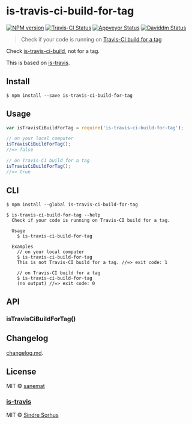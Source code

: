 # is-travis-ci-build-for-tag

[![NPM version][npm-image]][npm-url] [![Travis-CI Status][travis-image]][travis-url] [![Appveyor Status][appveyor-image]][appveyor-url] [![Daviddm Status][daviddm-image]][daviddm-url]

> Check if your code is running on [Travis-CI build for a tag](http://docs.travis-ci.com/user/environment-variables/#Default-Environment-Variables)

Check [is-travis-ci-build](https://github.com/pandawing/node-is-travis-ci-build), not for a tag.

This is based on [is-travis](https://github.com/sindresorhus/is-travis).


## Install

```
$ npm install --save is-travis-ci-build-for-tag
```


## Usage

```js
var isTravisCiBuildForTag = require('is-travis-ci-build-for-tag');

// on your local computer
isTravisCiBuildForTag();
//=> false

// on Travis-CI build for a tag
isTravisCiBuildForTag();
//=> true
```



## CLI

```
$ npm install --global is-travis-ci-build-for-tag
```
```
$ is-travis-ci-build-for-tag --help
  Check if your code is running on Travis-CI build for a tag.

  Usage
    $ is-travis-ci-build-for-tag

  Examples
    // on your local computer
    $ is-travis-ci-build-for-tag
    This is not Travis-CI build for a tag. //=> exit code: 1

    // on Travis-CI build for a tag
    $ is-travis-ci-build-for-tag
    (no output) //=> exit code: 0
```



## API

### isTravisCiBuildForTag()


## Changelog

[changelog.md](./changelog.md).


## License

MIT © [sanemat](http://sane.jp)

### [is-travis](https://github.com/sindresorhus/is-travis)

MIT © [Sindre Sorhus](http://sindresorhus.com)


[travis-url]: https://travis-ci.org/pandawing/node-is-travis-ci-build-for-tag
[travis-image]: https://img.shields.io/travis/pandawing/node-is-travis-ci-build-for-tag/master.svg?style=flat-square&label=travis
[appveyor-url]: https://ci.appveyor.com/project/sanemat/node-is-travis-ci-build-for-tag/branch/master
[appveyor-image]: https://img.shields.io/appveyor/ci/sanemat/node-is-travis-ci-build-for-tag/master.svg?style=flat-square&label=appveyor
[npm-url]: https://npmjs.org/package/is-travis-ci-build-for-tag
[npm-image]: https://img.shields.io/npm/v/is-travis-ci-build-for-tag.svg?style=flat-square
[daviddm-url]: https://david-dm.org/pandawing/node-is-travis-ci-build-for-tag
[daviddm-image]: https://img.shields.io/david/pandawing/node-is-travis-ci-build-for-tag.svg?style=flat-square
